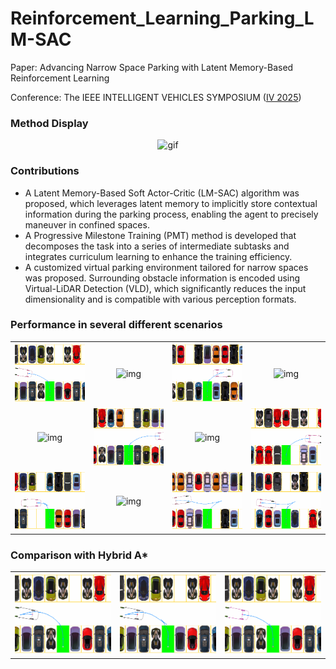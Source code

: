 # Reinforcement_Learning_Parking_LM-SAC
Paper: Advancing Narrow Space Parking with Latent Memory-Based Reinforcement Learning

Conference: The IEEE INTELLIGENT VEHICLES SYMPOSIUM ([IV 2025](https://ieee-iv.org/2025/))

### Method Display

<div align="center">
  <img src="./imgs/Our method.gif" alt="gif" width="450">
</div>

### Contributions
- A Latent Memory-Based Soft Actor-Critic (LM-SAC) algorithm was proposed, which leverages latent memory to implicitly store contextual information during the parking process, enabling the agent to precisely maneuver in confined spaces.
- A Progressive Milestone Training (PMT) method is developed that decomposes the task into a series of intermediate subtasks and integrates curriculum learning to enhance the training efficiency.
- A customized virtual parking environment tailored for narrow spaces was proposed. Surrounding obstacle information is encoded using Virtual-LiDAR Detection (VLD), which significantly reduces the input dimensionality and is compatible with various perception formats.




### Performance in several different scenarios
<table>
  <tr>
    <td align="center"> <img src="./imgs/4.gif" width="200" alt="img"> </td>
    <td align="center"> <img src="./imgs/6.gif" width="200" alt="img"> </td>
    <td align="center"> <img src="./imgs/8.gif" width="200" alt="img"> </td>
    <td align="center"> <img src="./imgs/10.gif" width="200" alt="img"> </td>
  </tr>
  <tr>
    <td align="center"> <img src="./imgs/9.gif" width="200" alt="img"> </td>
    <td align="center"> <img src="./imgs/9_radical.gif" width="200" alt="img"> </td>
    <td align="center"> <img src="./imgs/11.gif" width="200" alt="img"> </td>
    <td align="center"> <img src="./imgs/12.gif" width="200" alt="img"> </td>
  </tr>
  <tr>
    <td align="center"> <img src="./imgs/14.gif" width="200" alt="img"> </td>
    <td align="center"> <img src="./imgs/18.gif" width="200" alt="img"> </td>
    <td align="center"> <img src="./imgs/20.gif" width="200" alt="img"> </td>
    <td align="center"> <img src="./imgs/21.gif" width="200" alt="img"> </td>
  </tr>

</table>


### Comparison with Hybrid A*

<table>
  <tr>
    <td align="center"> <img src="./imgs/A_4.gif" width="300" alt="img"> </td>
    <td align="center"> <img src="./imgs/A_M_4.gif" width="300" alt="img"> </td>
    <td align="center"> <img src="./imgs/RL_4.gif" width="300" alt="img"> </td>
  </tr>


</table>


